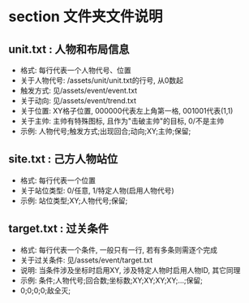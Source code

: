 # section 文件夹文件说明

## unit.txt : 人物和布局信息

* 格式: 每行代表一个人物代号、位置
* 关于人物代号: /assets/unit/unit.txt的行号, 从0数起
* 触发方式: 见/assets/event/event.txt
* 关于动向: 见/assets/event/trend.txt
* 关于位置: XY格子位置, 000000代表左上角第一格, 001001代表(1,1)
* 关于主帅: 主帅有特殊图标, 且作为"击破主帅"的目标, 0/不是主帅
* 示例: 人物代号;触发方式;出现回合;动向;XY;主帅;保留;

## site.txt : 己方人物站位

* 格式: 每行代表一个位置
* 关于站位类型: 0/任意, 1/特定人物(启用人物代号)
* 示例: 站位类型;XY;人物代号;保留;

## target.txt : 过关条件

* 格式: 每行代表一个条件, 一般只有一行, 若有多条则需逐个完成
* 关于过关条件: 见/assets/event/target.txt
* 说明: 当条件涉及坐标时启用XY, 涉及特定人物时启用人物ID, 其它同理
* 示例: 条件;人物代号;回合数;坐标数;XY;XY;XY;XY;...;保留;
* 0;0;0;0;敌全灭;

